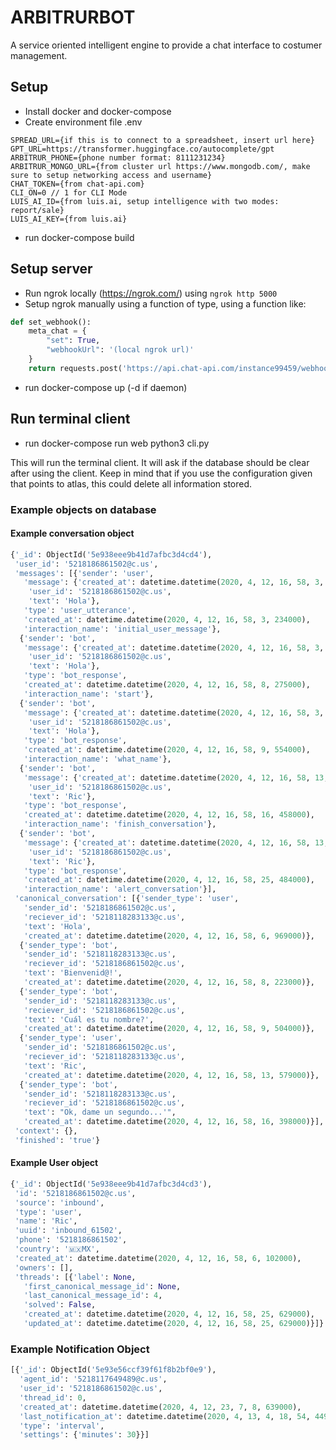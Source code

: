 # ARBITRURBOT

A service oriented intelligent engine to provide a chat interface to costumer management.

## Setup

* Install docker and docker-compose
* Create environment file .env
```
SPREAD_URL={if this is to connect to a spreadsheet, insert url here}
GPT_URL=https://transformer.huggingface.co/autocomplete/gpt
ARBITRUR_PHONE={phone number format: 8111231234}
ARBITRUR_MONGO_URL={from cluster url https://www.mongodb.com/, make sure to setup networking access and username}
CHAT_TOKEN={from chat-api.com}
CLI_ON=0 // 1 for CLI Mode
LUIS_AI_ID={from luis.ai, setup intelligence with two modes: report/sale}
LUIS_AI_KEY={from luis.ai}

```

* run docker-compose build

## Setup server

* Run ngrok locally (https://ngrok.com/) using `ngrok http 5000`
* Setup ngrok manually using a function of type, using a function like:
```python
def set_webhook():
    meta_chat = {
        "set": True,
        "webhookUrl": '(local ngrok url)'
    }
    return requests.post('https://api.chat-api.com/instance99459/webhook?token=(chat_api_token)', data=meta_chat).json()
```
* run docker-compose up (-d if daemon)

## Run terminal client
* run docker-compose run web python3 cli.py

This will run the terminal client. It will ask if the database should be clear after using the client.
Keep in mind that if you use the configuration given that points to atlas, this could delete all information
stored.

### Example objects on database

#### Example conversation object
```python
{'_id': ObjectId('5e938eee9b41d7afbc3d4cd4'),
 'user_id': '5218186861502@c.us',
 'messages': [{'sender': 'user',
   'message': {'created_at': datetime.datetime(2020, 4, 12, 16, 58, 3, 234000),
    'user_id': '5218186861502@c.us',
    'text': 'Hola'},
   'type': 'user_utterance',
   'created_at': datetime.datetime(2020, 4, 12, 16, 58, 3, 234000),
   'interaction_name': 'initial_user_message'},
  {'sender': 'bot',
   'message': {'created_at': datetime.datetime(2020, 4, 12, 16, 58, 3, 234000),
    'user_id': '5218186861502@c.us',
    'text': 'Hola'},
   'type': 'bot_response',
   'created_at': datetime.datetime(2020, 4, 12, 16, 58, 8, 275000),
   'interaction_name': 'start'},
  {'sender': 'bot',
   'message': {'created_at': datetime.datetime(2020, 4, 12, 16, 58, 3, 234000),
    'user_id': '5218186861502@c.us',
    'text': 'Hola'},
   'type': 'bot_response',
   'created_at': datetime.datetime(2020, 4, 12, 16, 58, 9, 554000),
   'interaction_name': 'what_name'},
  {'sender': 'bot',
   'message': {'created_at': datetime.datetime(2020, 4, 12, 16, 58, 13, 439000),
    'user_id': '5218186861502@c.us',
    'text': 'Ric'},
   'type': 'bot_response',
   'created_at': datetime.datetime(2020, 4, 12, 16, 58, 16, 458000),
   'interaction_name': 'finish_conversation'},
  {'sender': 'bot',
   'message': {'created_at': datetime.datetime(2020, 4, 12, 16, 58, 13, 439000),
    'user_id': '5218186861502@c.us',
    'text': 'Ric'},
   'type': 'bot_response',
   'created_at': datetime.datetime(2020, 4, 12, 16, 58, 25, 484000),
   'interaction_name': 'alert_conversation'}],
 'canonical_conversation': [{'sender_type': 'user',
   'sender_id': '5218186861502@c.us',
   'reciever_id': '5218118283133@c.us',
   'text': 'Hola',
   'created_at': datetime.datetime(2020, 4, 12, 16, 58, 6, 969000)},
  {'sender_type': 'bot',
   'sender_id': '5218118283133@c.us',
   'reciever_id': '5218186861502@c.us',
   'text': 'Bienvenid@!',
   'created_at': datetime.datetime(2020, 4, 12, 16, 58, 8, 223000)},
  {'sender_type': 'bot',
   'sender_id': '5218118283133@c.us',
   'reciever_id': '5218186861502@c.us',
   'text': 'Cuál es tu nombre?',
   'created_at': datetime.datetime(2020, 4, 12, 16, 58, 9, 504000)},
  {'sender_type': 'user',
   'sender_id': '5218186861502@c.us',
   'reciever_id': '5218118283133@c.us',
   'text': 'Ric',
   'created_at': datetime.datetime(2020, 4, 12, 16, 58, 13, 579000)},
  {'sender_type': 'bot',
   'sender_id': '5218118283133@c.us',
   'reciever_id': '5218186861502@c.us',
   'text': "Ok, dame un segundo...'",
   'created_at': datetime.datetime(2020, 4, 12, 16, 58, 16, 398000)}],
 'context': {},
 'finished': 'true'}
```

#### Example User object
```python
{'_id': ObjectId('5e938eee9b41d7afbc3d4cd3'),
 'id': '5218186861502@c.us',
 'source': 'inbound',
 'type': 'user',
 'name': 'Ric',
 'uuid': 'inbound_61502',
 'phone': '5218186861502',
 'country': '🇲🇽MX',
 'created_at': datetime.datetime(2020, 4, 12, 16, 58, 6, 102000),
 'owners': [],
 'threads': [{'label': None,
   'first_canonical_message_id': None,
   'last_canonical_message_id': 4,
   'solved': False,
   'created_at': datetime.datetime(2020, 4, 12, 16, 58, 25, 629000),
   'updated_at': datetime.datetime(2020, 4, 12, 16, 58, 25, 629000)}]}
```

### Example Notification Object
```python
[{'_id': ObjectId('5e93e56ccf39f61f8b2bf0e9'),
  'agent_id': '5218117649489@c.us',
  'user_id': '5218186861502@c.us',
  'thread_id': 0,
  'created_at': datetime.datetime(2020, 4, 12, 23, 7, 8, 639000),
  'last_notification_at': datetime.datetime(2020, 4, 13, 4, 18, 54, 449000),
  'type': 'interval',
  'settings': {'minutes': 30}}]
```
